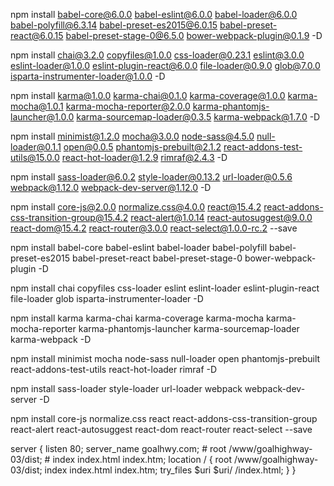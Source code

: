 npm install babel-core@6.0.0 babel-eslint@6.0.0 babel-loader@6.0.0 babel-polyfill@6.3.14 babel-preset-es2015@6.0.15 babel-preset-react@6.0.15 babel-preset-stage-0@6.5.0 bower-webpack-plugin@0.1.9 -D

npm install chai@3.2.0 copyfiles@1.0.0 css-loader@0.23.1 eslint@3.0.0 eslint-loader@1.0.0 eslint-plugin-react@6.0.0 file-loader@0.9.0 glob@7.0.0 isparta-instrumenter-loader@1.0.0 -D

npm install karma@1.0.0 karma-chai@0.1.0 karma-coverage@1.0.0 karma-mocha@1.0.1 karma-mocha-reporter@2.0.0 karma-phantomjs-launcher@1.0.0 karma-sourcemap-loader@0.3.5 karma-webpack@1.7.0 -D

npm install minimist@1.2.0 mocha@3.0.0 node-sass@4.5.0 null-loader@0.1.1 open@0.0.5 phantomjs-prebuilt@2.1.2 react-addons-test-utils@15.0.0 react-hot-loader@1.2.9 rimraf@2.4.3 -D

npm install sass-loader@6.0.2 style-loader@0.13.2 url-loader@0.5.6 webpack@1.12.0 webpack-dev-server@1.12.0 -D

npm install core-js@2.0.0 normalize.css@4.0.0 react@15.4.2 react-addons-css-transition-group@15.4.2 react-alert@1.0.14 react-autosuggest@9.0.0 react-dom@15.4.2 react-router@3.0.0 react-select@1.0.0-rc.2 --save






npm install babel-core babel-eslint babel-loader babel-polyfill babel-preset-es2015 babel-preset-react babel-preset-stage-0 bower-webpack-plugin -D

npm install chai copyfiles css-loader eslint eslint-loader eslint-plugin-react file-loader glob isparta-instrumenter-loader -D

npm install karma karma-chai karma-coverage karma-mocha karma-mocha-reporter karma-phantomjs-launcher karma-sourcemap-loader karma-webpack -D

npm install minimist mocha node-sass null-loader open phantomjs-prebuilt react-addons-test-utils react-hot-loader rimraf -D

npm install sass-loader style-loader url-loader webpack webpack-dev-server -D

npm install core-js normalize.css react react-addons-css-transition-group react-alert react-autosuggest react-dom react-router react-select --save


server {
    listen 80;
    server_name goalhwy.com;
    # root /www/goalhighway-03/dist;
    # index index.html index.htm;
    location / {
        root /www/goalhighway-03/dist;
        index index.html index.htm;
        try_files $uri $uri/ /index.html;
    }
}